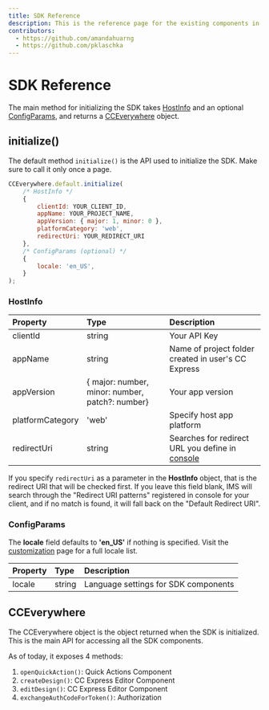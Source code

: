 ```yaml
---
title: SDK Reference
description: This is the reference page for the existing components in the SDK.
contributors:
  - https://github.com/amandahuarng
  - https://github.com/pklaschka
--- 
```


# SDK Reference
The main method for initializing the SDK takes [HostInfo](#hostinfo) and an optional [ConfigParams](#configparams), and returns a [CCEverywhere](#cceverywhere) object. 

## initialize()

The default method `initialize()` is the API used to initialize the SDK. Make sure to call it only once a page. 


```js
CCEverywhere.default.initialize(
    /* HostInfo */
    {
        clientId: YOUR_CLIENT_ID,
        appName: YOUR_PROJECT_NAME,
        appVersion: { major: 1, minor: 0 },
        platformCategory: 'web', 
        redirectUri: YOUR_REDIRECT_URI
    },
    /* ConfigParams (optional) */
    {
        locale: 'en_US',
    }
);
```
### HostInfo
| Property | Type | Description
| :-- | :--| :--
|clientId | string | Your API Key
|appName | string | Name of project folder created in user's CC Express
|appVersion | { major: number, minor: number, patch?: number} | Your app version
| platformCategory | 'web' | Specify host app platform
| redirectUri | string | Searches for redirect URL you define in [console](https://developer.adobe.com/console)

If you specify `redirectUri` as a parameter in the **HostInfo** object, that is the redirect URI that will be checked first. If you leave this field blank, IMS will search through the "Redirect URI patterns" registered in console for your client, and if no match is found, it will fall back on the "Default Redirect URI".


### ConfigParams
The **locale** field defaults to **'en_US'** if nothing is specified.  Visit the [customization](../../guides/../pages/guides/ccx_editor/customization/index.md) page for a full locale list.

| Property | Type | Description
| :-- | :--| :--
|locale | string | Language settings for SDK components

## CCEverywhere

The CCEverywhere object is the object returned when the SDK is initialized. This is the main API for accessing all the SDK components. 

As of today, it exposes 4 methods: 
1. `openQuickAction()`: Quick Actions Component
2. `createDesign()`: CC Express Editor Component
3. `editDesign()`: CC Express Editor Component
4. `exchangeAuthCodeForToken()`: Authorization


